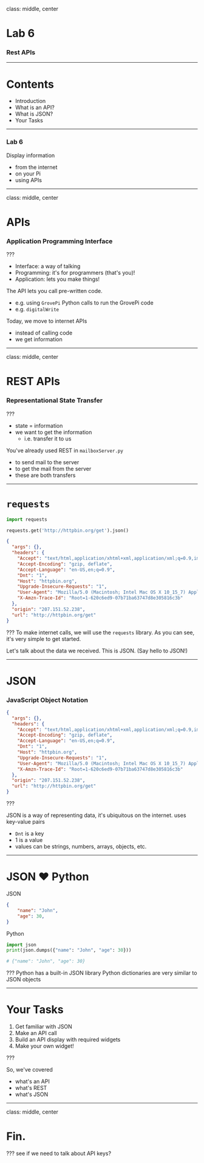 class: middle, center

# Lab 6
### Rest APIs

---

# Contents
- Introduction
- What is an API?
- What is JSON?
- Your Tasks

---

### Lab 6
Display information 
- from the internet
- on your Pi
- using APIs

---

class: middle, center

# APIs
### **A**pplication **P**rogramming **I**nterface

???
- Interface: a way of talking
- Programming: it's for programmers (that's you)!
- Application: lets you make things!

The API lets you call pre-written code.
- e.g. using `GrovePi` Python calls to run the GrovePi code
- e.g. `digitalWrite`

Today, we move to internet APIs
- instead of calling code
- we get information

---

class: middle, center

# REST APIs
### **Re**presentational **S**tate **T**ransfer

???
- state = information
- we want to get the information
  - i.e. transfer it to us

You've already used REST in `mailboxServer.py`
- to send mail to the server
- to get the mail from the server
- these are both transfers

---

# `requests`

```python
import requests

requests.get('http://httpbin.org/get').json()
```

```json
{
  "args": {}, 
  "headers": {
    "Accept": "text/html,application/xhtml+xml,application/xml;q=0.9,image/avif,image/webp,image/apng,*/*;q=0.8,application/signed-exchange;v=b3;q=0.9", 
    "Accept-Encoding": "gzip, deflate", 
    "Accept-Language": "en-US,en;q=0.9", 
    "Dnt": "1", 
    "Host": "httpbin.org", 
    "Upgrade-Insecure-Requests": "1", 
    "User-Agent": "Mozilla/5.0 (Macintosh; Intel Mac OS X 10_15_7) AppleWebKit/537.36 (KHTML, like Gecko) Chrome/98.0.4758.80 Safari/537.36", 
    "X-Amzn-Trace-Id": "Root=1-620c6ed9-07b71ba63747d8e305816c3b"
  }, 
  "origin": "207.151.52.238", 
  "url": "http://httpbin.org/get"
}
```

???
To make internet calls, we will use the `requests` library.
As you can see, it's very simple to get started.

Let's talk about the data we received. This is JSON. (Say hello to JSON!)

---

# JSON
### JavaScript Object Notation

```json
{
  "args": {}, 
  "headers": {
    "Accept": "text/html,application/xhtml+xml,application/xml;q=0.9,image/avif,image/webp,image/apng,*/*;q=0.8,application/signed-exchange;v=b3;q=0.9", 
    "Accept-Encoding": "gzip, deflate", 
    "Accept-Language": "en-US,en;q=0.9", 
    "Dnt": "1", 
    "Host": "httpbin.org", 
    "Upgrade-Insecure-Requests": "1", 
    "User-Agent": "Mozilla/5.0 (Macintosh; Intel Mac OS X 10_15_7) AppleWebKit/537.36 (KHTML, like Gecko) Chrome/98.0.4758.80 Safari/537.36", 
    "X-Amzn-Trace-Id": "Root=1-620c6ed9-07b71ba63747d8e305816c3b"
  }, 
  "origin": "207.151.52.238", 
  "url": "http://httpbin.org/get"
}
```

???

JSON is a way of representing data, it's ubiquitous on the internet.
uses key-value pairs
- `Dnt` is a key
- 1 is a value
- values can be strings, numbers, arrays, objects, etc.

---

# JSON ❤️ Python

JSON
```json
{
    "name": "John",
    "age": 30,
}
```

Python
```python
import json
print(json.dumps({"name": "John", "age": 30}))

# {"name": "John", "age": 30}
```

???
Python has a built-in JSON library
Python dictionaries are very similar to JSON objects

---

# Your Tasks
1. Get familiar with JSON
2. Make an API call
3. Build an API display with required widgets
4. Make your own widget!

???

So, we've covered 
- what's an API
- what's REST
- what's JSON

---

class: middle, center

# Fin.

???
see if we need to talk about API keys?